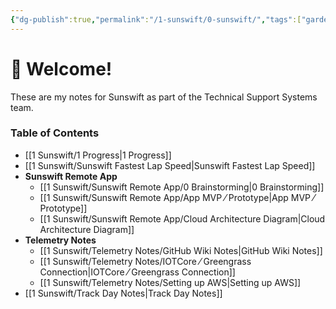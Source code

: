 ```yaml
---
{"dg-publish":true,"permalink":"/1-sunswift/0-sunswift/","tags":["gardenEntry"],"created":"2024-07-23T22:19:39.529+10:00","updated":"2024-07-23T23:09:30.673+10:00"}
---
```


# 👋 Welcome!
These are my notes for Sunswift as part of the Technical Support Systems team. 

### Table of Contents

- [[1 Sunswift/1 Progress\|1 Progress]]
- [[1 Sunswift/Sunswift Fastest Lap Speed\|Sunswift Fastest Lap Speed]]
- **Sunswift Remote App**
	- [[1 Sunswift/Sunswift Remote App/0 Brainstorming\|0 Brainstorming]]
	- [[1 Sunswift/Sunswift Remote App/App MVP ⁄ Prototype\|App MVP ⁄ Prototype]]
	- [[1 Sunswift/Sunswift Remote App/Cloud Architecture Diagram\|Cloud Architecture Diagram]]
- **Telemetry Notes**
	- [[1 Sunswift/Telemetry Notes/GitHub Wiki Notes\|GitHub Wiki Notes]]
	- [[1 Sunswift/Telemetry Notes/IOTCore ⁄ Greengrass Connection\|IOTCore ⁄ Greengrass Connection]]
	- [[1 Sunswift/Telemetry Notes/Setting up AWS\|Setting up AWS]]
- [[1 Sunswift/Track Day Notes\|Track Day Notes]]


